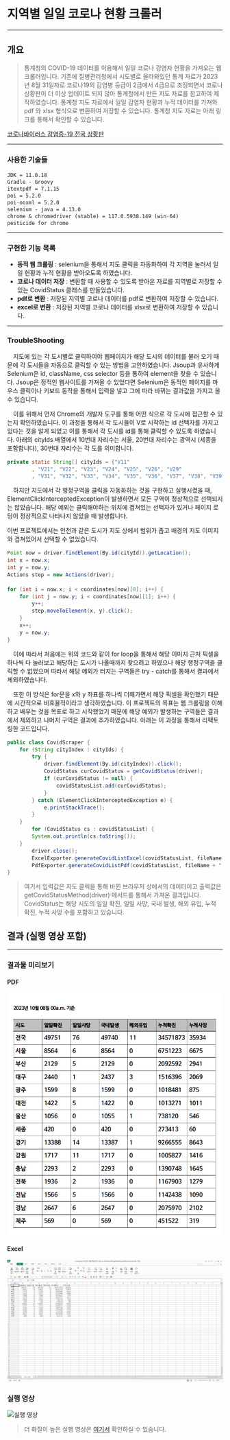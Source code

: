 # 지역별 일일 코로나 현황 크롤러
***
## 개요

>통계청의 COVID-19 데이터를 이용해서 일일 코로나 감염자 현황을 가져오는 웹크롤러입니다.
>기존에 질병관리청에서 시도별로 올라와있던 통계 자료가 2023년 8월 31일자로 코로나19의 감염병 등급이 2급에서
>4급으로 조정되면서 코로나 상황판이 더 이상 업데이트 되지 않아 통계청에서 만든 지도 자료를 참고하여 제작하였습니다.
>통계청 지도 자료에서 일일 감염자 현황과 누적 데이터를 가져와 pdf 와 xlsx 형식으로 변환하여 저장할 수 있습니다.
>통계청 지도 자료는 아래 링크를 통해서 확인할 수 있습니다.

[코로나바이러스 감염증-19 전국 상황판](https://kosis.kr/covid/covid_index.do)
***

### 사용한 기술들
```
JDK = 11.0.18
Gradle - Groovy
itextpdf = 7.1.15
poi = 5.2.0
poi-ooxml = 5.2.0
selenium - java = 4.13.0
chrome & chromedriver (stable) = 117.0.5938.149 (win-64)
pesticide for chrome
```

***
### 구현한 기능 목록

* **동적 웹 크롤링** : selenium을 통해서 지도 클릭을 자동화하여 각 지역을 눌러서 일일 현황과 누적 현황을 받아오도록 하였습니다.
* **코로나 데이터 저장** : 변환할 때 사용할 수 있도록 받아온 자료를 지역별로 저장할 수 있는 CovidStatus 클래스를 만들었습니다.
* **pdf로 변환** : 저장된 지역별 코로나 데이터를 pdf로 변환하여 저장할 수 있습니다.
* **excel로 변환** : 저장된 지역별 코로나 데이터를 xlsx로 변환하여 저장할  수 있습니다. 


***
### TroubleShooting

&emsp;지도에 있는 각 도시별로 클릭하여야 웹페이지가 해당 도시의 데이터를 불러 오기 때문에 각 도시들을 자동으로 클릭할 수 있는 방법을 고안하였습니다. Jsoup과 유사하게 Selenium은 id, className, css selector 등을 통하여 element을 찾을 수 있습니다. Jsoup은 정적인 웹사이트를 가져올 수 있었다면 Selenium은 동적인 페이지를 마우스 클릭이나 키보드 동작을 통해서 입력을 넣고 그에 따라 바뀌는 결과값을 가지고 올 수 있습니다. 

&emsp;이를 위해서 먼저 Chrome의 개발자 도구를 통해 어떤 식으로 각 도시에 접근할 수 있는지 확인하였습니다. 이 과정을 통해서 각 도시들이 V로 시작하는 id 선택자를 가지고 있다는 것을 알게 되었고 이를 통해서 각 도시를 id를 통해 클릭할 수 있도록 하였습니다. 아래의 cityIds 배열에서 10번대 자리수는 서울, 20번대 자리수는 광역시 (세종을 포함합니다), 30번대 자리수는 각 도를 의미합니다.


```java
private static String[] cityIds = {"V11"
        , "V21", "V22", "V23", "V24", "V25", "V26", "V29"
        , "V31", "V32", "V33", "V34", "V35", "V36", "V37", "V38", "V39"};
```

&emsp;하지만 지도에서 각 행정구역을 클릭을 자동화하는 것을 구현하고 실행시켰을 때, ElementClickInterceptedException이 발생하면서 모든 구역이 정상적으로 선택되지는 않았습니다. 해당 예외는 클릭해야하는 위치에 겹쳐있는 선택자가 있거나 페이지 로딩이 정상적으로 나타나지 않았을 때 발생합니다.


이번 프로젝트에서는 인천과 같은 도시가 지도 상에서 범위가 좁고 배경의 지도 이미지와 겹쳐있어서 선택할 수 없었습니다.

```java
Point now = driver.findElement(By.id(cityId)).getLocation();
int x = now.x;
int y = now.y;
Actions step = new Actions(driver);

for (int i = now.x; i < coordinates[now][0]; i++) {
    for (int j = now.y; i < coordinates[now][1]; i++) {
        y++;
        step.moveToElement(x, y).click();
    }   
    x++;
    y = now.y;
}
```

&emsp;이에 따라서 처음에는 위의 코드와 같이 for loop을 통해서 해당 이미지 근처 픽셀을 하나씩 다 눌러보고 해당하는 도시가 나올때까지 찾으려고 하였으나 해당 행정구역을 클릭할 수 없었으며 따라서 해당 예외가 터지는 구역들은 try - catch를 통해서 결과에서 제외하였습니다.

&emsp;또한 이 방식은 for문을 x와 y 좌표를 하나씩 더해가면서 해당 픽셀을 확인했기 때문에 시간적으로 비효율적이라고 생각하였습니다. 이 프로젝트의 목표는 웹 크롤링을 이해하고 배우는 것을 목표로 하고 시작했었기 때문에 해당 예외가 발생하는 구역들은 결과에서 제외하고 나머지 구역은 결과에 추가하였습니다. 아래는 이 과정을 통해서 리팩토링한 코드입니다. 

```java
public class CovidScraper {
    for (String cityIndex : cityIds) {
        try {
            driver.findElement(By.id(cityIndex)).click();
            CovidStatus curCovidStatus = getCovidStatus(driver);
            if (curCovidStatus != null) {
                covidStatusList.add(curCovidStatus);
            }
        } catch (ElementClickInterceptedException e) {
            e.printStackTrace();
        }
    }
        for (CovidStatus cs : covidStatusList) {
        System.out.println(cs.toString());
    }
        driver.close();
        ExcelExporter.generateCovidListExcel(covidStatusList, fileName + ".xlsx");
        PdfExporter.generateCovidListPdf(covidStatusList, fileName + ".pdf", date);
}
```

> 여기서 입력값은 지도 클릭을 통해 바뀐 브라우저 상에서의 데이터이고 출력값은 getCovidStatusMethod(driver) 메서드를 통해서 가져온 결과입니다. 
> CovidStatus는 해당 시도의 일일 확진, 일일 사망, 국내 발생, 해외 유입, 누적 확진, 누적 사망 수를 포함하고 있습니다.

## 결과 (실행 영상 포함)
***
### 결과물 미리보기
#### PDF
![PDF 결과물](src/main/java/covid_crawler/images/covid_status_pdf.PNG)
#### Excel
![Excel 결과물](src/main/java/covid_crawler/images/covid_status_xlsx.PNG)
### 실행 영상
![실행 영상](src/main/java/covid_crawler/images/covid_crawler_running.gif)
> 더 화질이 높은 실행 영상은 [여기서](https://drive.google.com/file/d/1WIsoNNQx17GBcD_BLozoNpW_rVTYc6US/view?usp=drive_link) 확인하실 수 있습니다.
